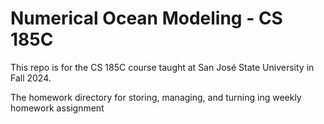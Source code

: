 # Numerical Ocean Modeling - CS 185C

This repo is for the CS 185C course taught at San José State University in Fall 2024.

The homework directory for storing, managing, and turning ing weekly homework assignment 
